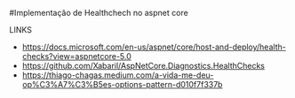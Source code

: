 #Implementação de Healthchech no aspnet core

LINKS

* https://docs.microsoft.com/en-us/aspnet/core/host-and-deploy/health-checks?view=aspnetcore-5.0
* https://github.com/Xabaril/AspNetCore.Diagnostics.HealthChecks
* https://thiago-chagas.medium.com/a-vida-me-deu-op%C3%A7%C3%B5es-options-pattern-d010f7f337b
